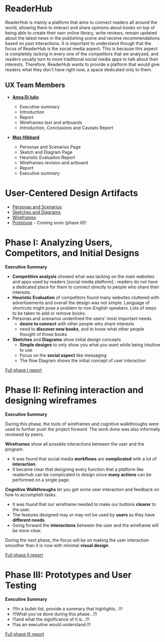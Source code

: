 

# ReaderHub

ReaderHub is mainly a platform that aims to connect readers all around the world, allowing them to interact and share opinions about books on top of being able to create their own online library, write reviews, remain updated about the latest news in the publishing scene and receive recommendations based on past interactions. It is important to understand though that the focus of ReaderHub is the social media aspect. This is because this aspect is completely lacking in every one of the competitors that we analyzed, and readers usually turn to more traditional social media apps to talk about their interests. Therefore, ReaderHub wants to provide a platform that would give readers what they don't have right now, a space dedicated only to them.

## UX Team Members

* **[Anna Di Iulio](https://usabilityengineering.github.io/ux-portfolio-adiiulio/)**  
   * Executive summary
   * Introduction
   * Report 
   * Wireframes text and artboards
   * Introduction, Conclusions and Caveats Report
   
* **[Max Hibbard](https://usabilityengineering.github.io/ux-portfolio-Subasamax/)** 
 
   * Personas and Scenarios Page
   * Sketch and Diagram Page
   * Heuristic Evaluation Report
   * Wireframes revision and artboard
   * Report
   * Executive summary

# User-Centered Design Artifacts
 
* [Personas and Scenarios](personas/)
* [Sketches and Diagrams](sketches/)
* [Wireframes](wireframes/)
* [Prototype](#) - Coming soon (phase III)!

# Phase I: Analyzing Users, Competitors, and Initial Designs

**Executive Summary**

* **Competitive analysis** showed what was lacking on the main websites and apps used by readers
    [social media platform] : readers do not have a dedicated place for them to connect directly to people who share their interests.
* **Heuristic Evaluation** of competitors found many websites cluttered with advertisements and overall the design was not simple. Language of shortcuts might pose a     problem to non-English speakers. Lots of steps to be taken to add or remove books.
* Personas and scenarios underlined the users' most important needs
    * **desire to connect** with other people who share interests
    * need to **discover new books**, and to know what other people thought of those books
* **Sketches** and **Diagrams** show initial design concepts
    * **Simple designs** to only show you what you want while being intuitive to use
    * Focus on the **social aspect** like messaging
    * The flow Diagram shows the initial concept of user interaction



[Full phase I report](phaseI/)

# Phase II: Refining interaction and designing wireframes

**Executive Summary**

During this phase, the tools of wireframes and cognitive walkthroughs were used to further push the project forward. The work done was also informally reviewed by peers.

**Wireframes** show all possible interactions between the user and the program. 
* It was found that social media **workflows** are **complicated** with a lot of **interaction**. 
* It became clear that designing every function that a platform like readerhub can be complicated to design since **many actions** can be performed on a single page.

**Cognitive Walkthroughs** let you get some user interaction and feedback on how to accomplish tasks. 
* It was found that our wireframe needed to make our buttons **clearer** to the user. 
* The features designed may or may not be used by **users** as they have **different needs**.
* Going forward the **interactions** between the user and the wireframe will be more clear. 


During the next phase, the focus will be on making the user interaction smoother than it is now with minimal **visual design**. 




[Full phase II report](phaseII/)

# Phase III: Prototypes and User Testing

**Executive Summary**

* !!!In a bullet-list, provide a summary that highlights...!!!
* !!!What you've done during this phase...!!!
* !!!and what the significance of it is...!!!
* !!!as an executive would understand.!!!

[Full phase III report](phaseIII/)
